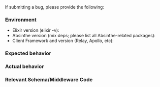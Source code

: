 <!--
### Precheck

We're a small team and Absinthe is a big project, so please keep the
following in mind when submitting an issue:

- For help and support, use:
  - Our Slack channel (#absinthe-graphql): https://elixir-slackin.herokuapp.com
  - The Elixir Forum: https://elixirforum.com
- For new features, consider discussing the idea with us via Slack/Forum before submitting an issue
- For bugs, do a quick search and make sure the bug has not yet been reported
- Please try to ensure that your issue is related to the core Absinthe package and not one of the
  related packages. (We may ask you to move it, otherwise.)
  - If it's Plug-related, you probably want `absinthe_plug`
  - If it's Phoenix-related or about websockets, you probably want `absinthe_phoenix`
- All checked? Be nice and have fun!
-->

<!-- START BUG TEMPLATE (Please delete the rest of this if you're not filing a bug.) -->

If submitting a bug, please provide the following:

### Environment

* Elixir version (elixir -v):
* Absinthe version (mix deps; please list all Absinthe-related packages):
* Client Framework and version (Relay, Apollo, etc):

### Expected behavior

<!-- What did you expect to see? -->

### Actual behavior

<!--
  Oh, oh. What happened?

  Please include as much error information as you can.
-->

### Relevant Schema/Middleware Code

<!--
  Try to include any pertinent schema/middleware code that could
  provide some context for the problem you're experiencing.
-->
